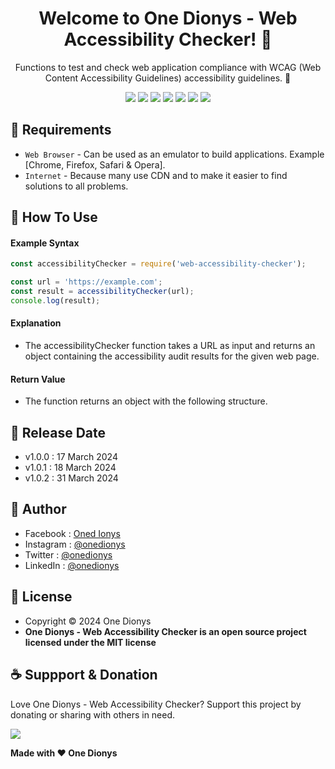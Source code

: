 <h1 align="center">Welcome to One Dionys - Web Accessibility Checker! 👋 </h1>

<p align="center">Functions to test and check web application compliance with WCAG (Web Content Accessibility Guidelines) accessibility guidelines. 💖 </p>

<p align="center">
<img src="https://img.shields.io/github/contributors/onedionys/onedionys-web-accessibility-checker?style=flat-square">
<img src="https://img.shields.io/github/issues/onedionys/onedionys-web-accessibility-checker?style=flat-square">
<img src="https://img.shields.io/github/stars/onedionys/onedionys-web-accessibility-checker?style=flat-square"> 
<img src="https://img.shields.io/github/forks/onedionys/onedionys-web-accessibility-checker?style=flat-square">
<img src="https://img.shields.io/github/last-commit/onedionys/onedionys-web-accessibility-checker.svg?style=flat-square">
<img src="https://img.shields.io/github/languages/code-size/onedionys/onedionys-web-accessibility-checker?style=flat-square">
<img src="https://img.shields.io/github/license/onedionys/onedionys-web-accessibility-checker?style=flat-square">
</p>

## 💾 Requirements

* `Web Browser` - Can be used as an emulator to build applications. Example [Chrome, Firefox, Safari & Opera].
* `Internet` - Because many use CDN and to make it easier to find solutions to all problems.

## 🎯 How To Use

#### Example Syntax

```javascript
const accessibilityChecker = require('web-accessibility-checker');

const url = 'https://example.com';
const result = accessibilityChecker(url);
console.log(result);
```

#### Explanation

* The accessibilityChecker function takes a URL as input and returns an object containing the accessibility audit results for the given web page.

#### Return Value

* The function returns an object with the following structure.

## 📆 Release Date

* v1.0.0 : 17 March 2024
* v1.0.1 : 18 March 2024
* v1.0.2 : 31 March 2024

## 🧑 Author

* Facebook : <a href="https://www.facebook.com/theonedionys"> Oned Ionys</a>
* Instagram : <a href="https://www.instagram.com/onedionys/"> @onedionys</a>
* Twitter : <a href="https://twitter.com/onedionys"> @onedionys</a>
* LinkedIn :  <a href="https://www.linkedin.com/in/onedionys/"> @onedionys</a>

## 📝 License

* Copyright © 2024 One Dionys
* **One Dionys - Web Accessibility Checker is an open source project licensed under the MIT license**

## ☕️ Suppport & Donation

Love One Dionys - Web Accessibility Checker? Support this project by donating or sharing with others in need.

<a href="https://www.buymeacoffee.com/onedionys"><img src="https://img.shields.io/badge/Buy_Me_A_Coffee-FFDD00?style=for-the-badge&logo=buy-me-a-coffee&logoColor=black"/> </a>

**Made with ❤️ One Dionys**
